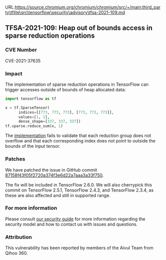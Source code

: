 URL:https://source.chromium.org/chromium/chromium/src/+/main:third_party\tflite\src\tensorflow\security\advisory\tfsa-2021-109.md
## TFSA-2021-109: Heap out of bounds access in sparse reduction operations

### CVE Number
CVE-2021-37635

### Impact
The implementation of sparse reduction operations in TensorFlow can trigger
accesses outside of bounds of heap allocated data:

```python
import tensorflow as tf

x = tf.SparseTensor(
      indices=[[773, 773, 773], [773, 773, 773]],
      values=[1, 1],
      dense_shape=[337, 337, 337])
tf.sparse.reduce_sum(x, 1)
```

The
[implementation](https://github.com/tensorflow/tensorflow/blob/a1bc56203f21a5a4995311825ffaba7a670d7747/tensorflow/core/kernels/sparse_reduce_op.cc#L217-L228)
fails to validate that each reduction group does not overflow and that each
corresponding index does not point to outside the bounds of the input tensor.

### Patches
We have patched the issue in GitHub commit
[87158f43f05f2720a374f3e6d22a7aaa3a33f750](https://github.com/tensorflow/tensorflow/commit/87158f43f05f2720a374f3e6d22a7aaa3a33f750).

The fix will be included in TensorFlow 2.6.0. We will also cherrypick this
commit on TensorFlow 2.5.1, TensorFlow 2.4.3, and TensorFlow 2.3.4, as these are
also affected and still in supported range.

### For more information
Please consult [our security
guide](https://github.com/tensorflow/tensorflow/blob/master/SECURITY.md) for
more information regarding the security model and how to contact us with issues
and questions.

### Attribution
This vulnerability has been reported by members of the Aivul Team from Qihoo
360.
